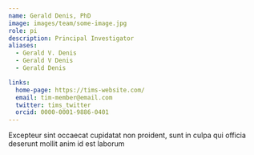 ```yaml
---
name: Gerald Denis, PhD
image: images/team/some-image.jpg
role: pi
description: Principal Investigator
aliases:
  - Gerald V. Denis
  - Gerald V Denis
  - Gerald Denis

links:
  home-page: https://tims-website.com/
  email: tim-member@email.com
  twitter: tims_twitter
  orcid: 0000-0001-9886-0401
---
```


Excepteur sint occaecat cupidatat non proident, sunt in culpa qui officia deserunt mollit anim id est laborum
